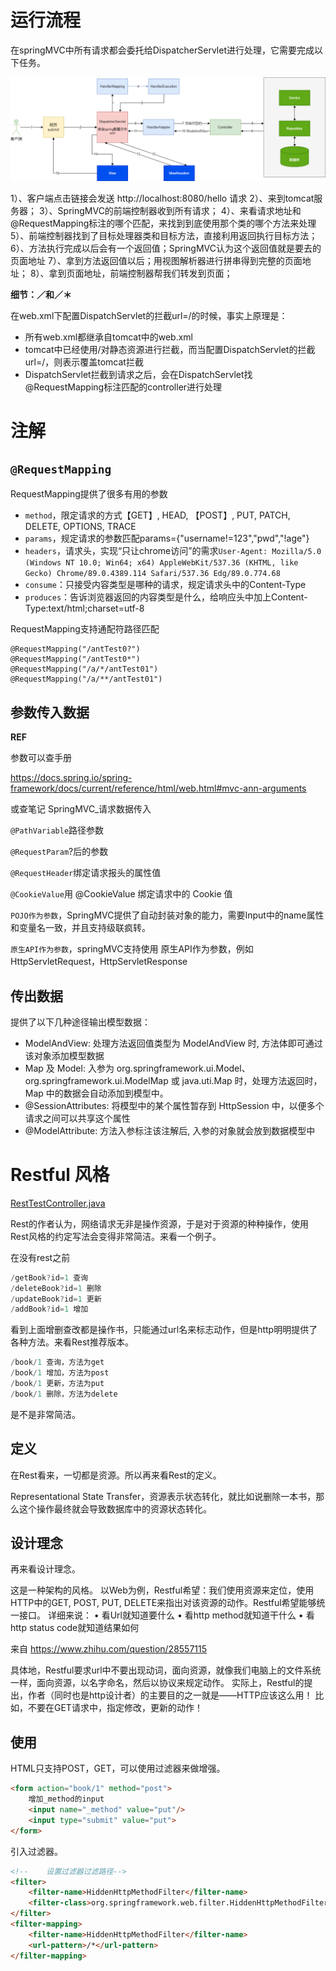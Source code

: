 # 运行流程

在springMVC中所有请求都会委托给DispatcherServlet进行处理，它需要完成以下任务。

![image-20210405203001942](assets/img/image-20210405203001942.png)

1）、客户端点击链接会发送 http://localhost:8080/hello 请求
2）、来到tomcat服务器；
3）、SpringMVC的前端控制器收到所有请求；
4）、来看请求地址和@RequestMapping标注的哪个匹配，来找到到底使用那个类的哪个方法来处理
5）、前端控制器找到了目标处理器类和目标方法，直接利用返回执行目标方法；
6）、方法执行完成以后会有一个返回值；SpringMVC认为这个返回值就是要去的页面地址
7）、拿到方法返回值以后；用视图解析器进行拼串得到完整的页面地址；
8）、拿到页面地址，前端控制器帮我们转发到页面；

**细节：／和／＊**

在web.xml下配置DispatchServlet的拦截url=/的时候，事实上原理是：

- 所有web.xml都继承自tomcat中的web.xml
- tomcat中已经使用/对静态资源进行拦截，而当配置DispatchServlet的拦截url=/，则表示覆盖tomcat拦截
- DispatchServlet拦截到请求之后，会在DispatchServlet找@RequestMapping标注匹配的controller进行处理

# 注解

## `@RequestMapping`

RequestMapping提供了很多有用的参数

- `method`，限定请求的方式【GET】, HEAD, 【POST】, PUT, PATCH, DELETE, OPTIONS, TRACE
- `params`，规定请求的参数匹配params={"username!=123","pwd","!age"}
- `headers`，请求头，实现“只让chrome访问”的需求`User-Agent: Mozilla/5.0 (Windows NT 10.0; Win64; x64) AppleWebKit/537.36 (KHTML, like Gecko) Chrome/89.0.4389.114 Safari/537.36 Edg/89.0.774.68`
- `consume`：只接受内容类型是哪种的请求，规定请求头中的Content-Type
- `produces`：告诉浏览器返回的内容类型是什么，给响应头中加上Content-Type:text/html;charset=utf-8

RequestMapping支持通配符路径匹配

````
@RequestMapping("/antTest0?")
@RequestMapping("/antTest0*")
@RequestMapping("/a/*/antTest01")
@RequestMapping("/a/**/antTest01")
````

## 参数传入数据

**REF**

参数可以查手册

 https://docs.spring.io/spring-framework/docs/current/reference/html/web.html#mvc-ann-arguments

或查笔记 SpringMVC_请求数据传入

`@PathVariable`路径参数

`@RequestParam`?后的参数

`@RequestHeader`绑定请求报头的属性值

`@CookieValue`用 @CookieValue 绑定请求中的 Cookie 值

`POJO作为参数`，SpringMVC提供了自动封装对象的能力，需要Input中的name属性和变量名一致，并且支持级联疯转。

`原生API作为参数`，springMVC支持使用 原生API作为参数，例如HttpServletRequest，HttpServletResponse

## 传出数据

提供了以下几种途径输出模型数据：

- ModelAndView: 处理方法返回值类型为 ModelAndView 时, 方法体即可通过该对象添加模型数据 
- Map 及 Model: 入参为 org.springframework.ui.Model、org.springframework.ui.ModelMap 或 java.uti.Map 时，处理方法返回时，Map 中的数据会自动添加到模型中。
- @SessionAttributes: 将模型中的某个属性暂存到 HttpSession 中，以便多个请求之间可以共享这个属性
- @ModelAttribute: 方法入参标注该注解后, 入参的对象就会放到数据模型中

# Restful 风格

 [RestTestController.java](..\springMVC-06-Rest\src\main\java\com\springmvc\rest\RestTestController.java) 

Rest的作者认为，网络请求无非是操作资源，于是对于资源的种种操作，使用Rest风格的约定写法会变得非常简洁。来看一个例子。

在没有rest之前

````java
/getBook?id=1 查询
/deleteBook?id=1 删除
/updateBook?id=1 更新
/addBook?id=1 增加
````

看到上面增删查改都是操作书，只能通过url名来标志动作，但是http明明提供了各种方法。来看Rest推荐版本。

````java
/book/1 查询，方法为get
/book/1 增加，方法为post
/book/1 更新，方法为put
/book/1 删除，方法为delete
````

是不是非常简洁。

## 定义

在Rest看来，一切都是资源。所以再来看Rest的定义。

Representational State Transfer，资源表示状态转化，就比如说删除一本书，那么这个操作最终就会导致数据库中的资源状态转化。

## 设计理念

再来看设计理念。

这是一种架构的风格。
以Web为例，Restful希望：我们使用资源来定位，使用HTTP中的GET, POST, PUT, DELETE来指出对该资源的动作。Restful希望能够统一接口。
详细来说：
	• 看Url就知道要什么
	• 看http method就知道干什么
	• 看http status code就知道结果如何

来自 <https://www.zhihu.com/question/28557115> 

具体地，Restful要求url中不要出现动词，面向资源，就像我们电脑上的文件系统一样，面向资源，以名字命名，然后以协议来规定动作。
实际上，Restful的提出，作者（同时也是http设计者）的主要目的之一就是——HTTP应该这么用！
比如，不要在GET请求中，指定修改，更新的动作！

## 使用

HTML只支持POST，GET，可以使用过滤器来做增强。

````html
<form action="book/1" method="post">
    增加_method的input
    <input name="_method" value="put"/>
    <input type="submit" value="put">
</form>
````

引入过滤器。

````html
<!--    设置过滤器过滤路径-->
<filter>
    <filter-name>HiddenHttpMethodFilter</filter-name>
    <filter-class>org.springframework.web.filter.HiddenHttpMethodFilter</filter-class>
</filter>
<filter-mapping>
    <filter-name>HiddenHttpMethodFilter</filter-name>
    <url-pattern>/*</url-pattern>
</filter-mapping>
````



